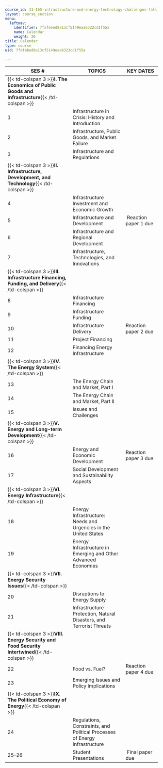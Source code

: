 ```yaml
---
course_id: 11-165-infrastructure-and-energy-technology-challenges-fall-2011
layout: course_section
menu:
  leftnav:
    identifier: 7fafebed8a13cf5149eaa6322cd1f55a
    name: Calendar
    weight: 20
title: Calendar
type: course
uid: 7fafebed8a13cf5149eaa6322cd1f55a

---
```


| SES # | TOPICS | KEY DATES |
| --- | --- | --- |
| {{< td-colspan 3 >}}**I. The Economics of Public Goods and Infrastructure**{{< /td-colspan >}} |||
| 1 | Infrastructure in Crisis: History and Introduction | &nbsp; |
| 2 | Infrastructure, Public Goods, and Market Failure | &nbsp; |
| 3 | Infrastructure and Regulations | &nbsp; |
| {{< td-colspan 3 >}}**II. Infrastructure, Development, and Technology**{{< /td-colspan >}} |||
| 4 | Infrastructure Investment and Economic Growth | &nbsp; |
| 5 | Infrastructure and Development |  Reaction paper 1 due |
| 6 | Infrastructure and Regional Development | &nbsp; |
| 7 | Infrastructure, Technologies, and Innovations | &nbsp; |
| {{< td-colspan 3 >}}**III. Infrastructure Financing, Funding, and Delivery**{{< /td-colspan >}} |||
| 8 | Infrastructure Financing | &nbsp; |
| 9 | Infrastructure Funding | &nbsp; |
| 10 | Infrastructure Delivery | Reaction paper 2 due |
| 11 | Project Financing | &nbsp; |
| 12 | Financing Energy Infrastructure | &nbsp; |
| {{< td-colspan 3 >}}**IV. The Energy System**{{< /td-colspan >}} |||
| 13 | The Energy Chain and Market, Part I | &nbsp; |
| 14 | The Energy Chain and Market, Part II | &nbsp; |
| 15 | Issues and Challenges | &nbsp; |
| {{< td-colspan 3 >}}**V. Energy and Long-term Development**{{< /td-colspan >}} |||
| 16 | Energy and Economic Development | Reaction paper 3 due |
| 17 | Social Development and Sustainability Aspects | &nbsp; |
| {{< td-colspan 3 >}}**VI. Energy Infrastructure**{{< /td-colspan >}} |||
| 18 | Energy Infrastructure: Needs and Urgencies in the United States | &nbsp; |
| 19 | Energy Infrastructure in Emerging and Other Advanced Economies | &nbsp; |
| {{< td-colspan 3 >}}**VII. Energy Security Issues**{{< /td-colspan >}} |||
| 20 | Disruptions to Energy Supply | &nbsp; |
| 21 | Infrastructure Protection, Natural Disasters, and Terrorist Threats | &nbsp; |
| {{< td-colspan 3 >}}**VIII. Energy Security and Food Security Intertwined**{{< /td-colspan >}} |||
| 22 | Food vs. Fuel? | Reaction paper 4 due |
| 23 | Emerging Issues and Policy Implications | &nbsp; |
| {{< td-colspan 3 >}}**IX. The Political Economy of Energy**{{< /td-colspan >}} |||
| 24 | Regulations, Constraints, and Political Processes of Energy Infrastructure | &nbsp; |
| 25–26 | Student Presentations |  Final paper due